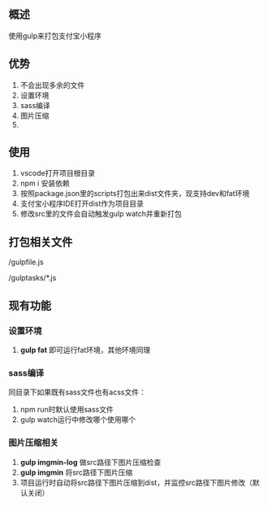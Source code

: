 ## 概述
使用gulp来打包支付宝小程序

## 优势
1. 不会出现多余的文件
2. 设置环境
3. sass编译
4. 图片压缩
5. 

## 使用
1. vscode打开项目根目录
2. npm i 安装依赖
3. 按照package.json里的scripts打包出来dist文件夹，现支持dev和fat环境
4. 支付宝小程序IDE打开dist作为项目目录
5. 修改src里的文件会自动触发gulp watch并重新打包

## 打包相关文件
/gulpfile.js

/gulptasks/*.js

## 现有功能
### 设置环境
1. **gulp fat** 即可运行fat环境，其他环境同理

### sass编译
同目录下如果既有sass文件也有acss文件：
1. npm run时默认使用sass文件
2. gulp watch运行中修改哪个使用哪个

### 图片压缩相关
1. **gulp imgmin-log** 做src路径下图片压缩检查
2. **gulp imgmin** 将src路径下图片压缩
3. 项目运行时自动将src路径下图片压缩到dist，并监控src路径下图片修改（默认关闭）







